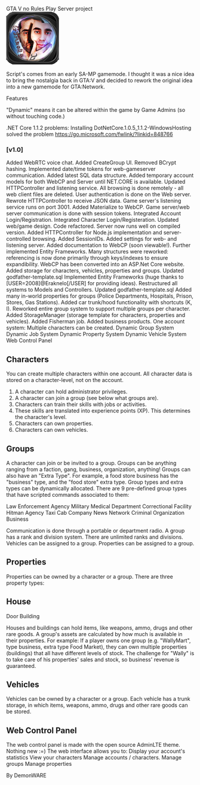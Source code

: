 GTA V no Rules Play Server project             
![alt text](https://github.com/DevDemo/GTAnoRP/blob/master/Web/wwwroot/images/GTAnoRP-small.png)

Script's comes from an early SA-MP gamemode.
I thought it was a nice idea to bring the nostalgia back in GTA:V and decided to rework the original idea into a new gamemode for GTA:Network.


Features

"Dynamic" means it can be altered within the game by Game Admins (so without touching code.)

.NET Core 1.1.2 problems:
Installing DotNetCore.1.0.5_1.1.2-WindowsHosting solved the problem https://go.microsoft.com/fwlink/?linkid=848766

### [v1.0]
Added WebRTC voice chat.
Added CreateGroup UI.
Removed BCrypt hashing.
Implemented date/time tokens for web-gameserver communication.
Added latest SQL data structure.
Added temporary account models for both WebCP and Server until NET.CORE is available.
Updated HTTPController and listening service.
All browsing is done remotely - all web client files are deleted.
User authentication is done on the Web server.
Rewrote HTTPController to receive JSON data.
Game server's listening service runs on port 3001.
Added Materialize to WebCP.
Game server/web server communication is done with session tokens.
Integrated Account Login/Registration.
Integrated Character Login/Registeration.
Updated web/game design.
Code refactored.
Server now runs well on compiled version.
Added HTTPController for Node.js implementation and server-controlled browsing.
Added SessionIDs.
Added settings for web- and listening server.
Added documentation to WebCP (soon viewable!).
Further implemented Entity Frameworks. Many structures were reworked: referencing is now done primarily through keys/indexes to ensure expandibility.
WebCP has been converted into an ASP.Net Core website.
Added storage for characters, vehicles, properties and groups.
Updated godfather-template.sql
Implemented Entity Frameworks (huge thanks to [USER=2008]@Eraknelo[/USER] for providing ideas).
Restructured all systems to Models and Controllers.
Updated godfather-template.sql
Added many in-world properties for groups (Police Departments, Hospitals, Prison, Stores, Gas Stations).
Added car trunk/hood functionality with shortcuts (K, I).
Reworked entire group system to support multiple groups per character.
Added StorageManager (storage template for characters, properties and vehicles).
Added Fisherman job.
Added business products.
One account system: Multiple characters can be created.
Dynamic Group System
Dynamic Job System
Dynamic Property System
Dynamic Vehicle System
Web Control Panel


## Characters
You can create multiple characters within one account. All character data is stored on a character-level, not on the account.

1. A character can hold administrator privileges.
2. A character can join a group (see below what groups are).
3. Characters can train their skills with jobs or activities.
4. These skills are translated into experience points (XP). This determines the character's level.
5. Characters can own properties.
6. Characters can own vehicles.



## Groups

A character can join or be invited to a group. Groups can be anything ranging from a faction, gang, business, organization, anything! Groups can also have an "Extra Type". For example, a food store business has the "business" type, and the "food store" extra type. Group types and extra types can be dynamically allocated. There are 9 pre-defined group types that have scripted commands associated to them:

Law Enforcement Agency
Military
Medical Department
Correctional Facility
Hitman Agency
Taxi Cab Company
News Network
Criminal Organization
Business

Communication is done through a portable or department radio.
A group has a rank and division system. There are unlimited ranks and divisions.
Vehicles can be assigned to a group.
Properties can be assigned to a group.


## Properties
Properties can be owned by a character or a group. There are three property types:

## House
Door
Building

Houses and buildings can hold items, like weapons, ammo, drugs and other rare goods. A group's assets are calculated by how much is available in their properties. For example: If a player owns one group (e.g. "WallyMart", type business, extra type Food Market), they can own multiple properties (buildings) that all have different levels of stock. The challenge for "Wally" is to take care of his properties' sales and stock, so business' revenue is guaranteed.


## Vehicles

Vehicles can be owned by a character or a group. Each vehicle has a trunk storage, in which items, weapons, ammo, drugs and other rare goods can be stored.

## Web Control Panel
The web control panel is made with the open source AdminLTE theme. Nothing new :=)
The web interface allows you to:
Display your account's statistics
View your characters
Manage accounts / characters.
Manage groups
Manage properties

By DemonWARE
